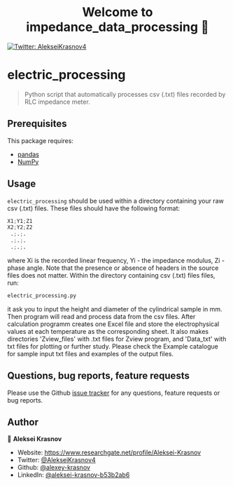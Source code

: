 <h1 align="center">Welcome to impedance_data_processing 👋</h1>
<p>
  <a href="https://twitter.com/AlekseiKrasnov4" target="_blank">
    <img alt="Twitter: AlekseiKrasnov4" src="https://img.shields.io/twitter/follow/AlekseiKrasnov4.svg?style=social" />
  </a>
</p>

# electric_processing
> Python script that automatically processes csv (.txt) files recorded by RLC impedance meter.

##  Prerequisites

This package requires:

- [pandas](https://pandas.pydata.org/pandas-docs/stable/index.html)
- [NumPy](https://docs.scipy.org/doc/numpy/index.html)

## Usage
`electric_processing` should be used within a directory containing your raw csv (.txt) files. These files should have the following format:
```python
X1;Y1;Z1 
X2;Y2;Z2
 .;.;.
 .;.;.
 .;.;.
```
where Xi is the recorded linear frequency, Yi - the impedance modulus, Zi - phase angle. Note that the presence or absence of headers in the source files does not matter.
Within the directory containing csv (.txt) files files, run:
```sh
electric_processing.py
```
it ask you to input the height and diameter of the cylindrical sample in mm.
Then program will read and process data from the csv files. After calculation programm creates one Excel file and store the electrophysical values at each temperature as the corresponding sheet. It also makes directories 'Zview_files' with .txt files for Zview program, and 'Data_txt' with txt files for plotting or further study. Please check the Example catalogue for sample input txt files and examples of the output files. 

## Questions, bug reports, feature requests

Please use the Github [issue tracker](https://github.com/alexey-krasnov/impedance_data_processing/issues/) for any questions, feature requests or bug reports.

## Author

👤 **Aleksei Krasnov**

* Website: https://www.researchgate.net/profile/Aleksei-Krasnov
* Twitter: [@AlekseiKrasnov4](https://twitter.com/AlekseiKrasnov4)
* Github: [@alexey-krasnov](https://github.com/alexey-krasnov)
* LinkedIn: [@aleksei-krasnov-b53b2ab6](https://linkedin.com/in/aleksei-krasnov-b53b2ab6)
